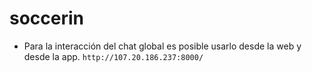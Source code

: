 soccerin
========


- Para la interacción del chat global es posible usarlo desde la web y desde la app. `http://107.20.186.237:8000/`
